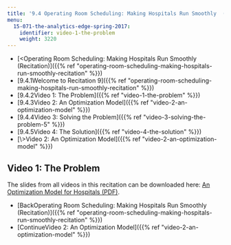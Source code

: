 ```yaml
---
title: '9.4 Operating Room Scheduling: Making Hospitals Run Smoothly  (Recitation)'
menu:
  15-071-the-analytics-edge-spring-2017:
    identifier: video-1-the-problem
    weight: 3220
---
```

*   [<Operating Room Scheduling: Making Hospitals Run Smoothly (Recitation)]({{% ref "operating-room-scheduling-making-hospitals-run-smoothly-recitation" %}})
*   [9.4.1Welcome to Recitation 9]({{% ref "operating-room-scheduling-making-hospitals-run-smoothly-recitation" %}})
*   [9.4.2Video 1: The Problem]({{% ref "video-1-the-problem" %}})
*   [9.4.3Video 2: An Optimization Model]({{% ref "video-2-an-optimization-model" %}})
*   [9.4.4Video 3: Solving the Problem]({{% ref "video-3-solving-the-problem-5" %}})
*   [9.4.5Video 4: The Solution]({{% ref "video-4-the-solution" %}})
*   [\\>Video 2: An Optimization Model]({{% ref "video-2-an-optimization-model" %}})

Video 1: The Problem
--------------------

The slides from all videos in this recitation can be downloaded here: [An Optimization Model for Hospitals (PDF)](https://open-learning-course-data.s3.amazonaws.com/15-071-the-analytics-edge-spring-2017/e4319f683e5e7f910c276f5157ef4545_MIT15_071S17_Unit9_Recitation.pdf).

*   [BackOperating Room Scheduling: Making Hospitals Run Smoothly (Recitation)]({{% ref "operating-room-scheduling-making-hospitals-run-smoothly-recitation" %}})
*   [ContinueVideo 2: An Optimization Model]({{% ref "video-2-an-optimization-model" %}})